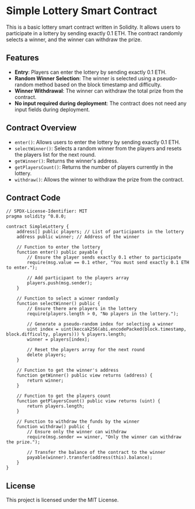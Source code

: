 # Simple Lottery Smart Contract

This is a basic lottery smart contract written in Solidity. It allows users to participate in a lottery by sending exactly 0.1 ETH. The contract randomly selects a winner, and the winner can withdraw the prize.

## Features

- **Entry**: Players can enter the lottery by sending exactly 0.1 ETH.
- **Random Winner Selection**: The winner is selected using a pseudo-random method based on the block timestamp and difficulty.
- **Winner Withdrawal**: The winner can withdraw the total prize from the contract.
- **No input required during deployment**: The contract does not need any input fields during deployment.

## Contract Overview

- `enter()`: Allows users to enter the lottery by sending exactly 0.1 ETH.
- `selectWinner()`: Selects a random winner from the players and resets the players list for the next round.
- `getWinner()`: Returns the winner's address.
- `getPlayersCount()`: Returns the number of players currently in the lottery.
- `withdraw()`: Allows the winner to withdraw the prize from the contract.

## Contract Code

```solidity
// SPDX-License-Identifier: MIT
pragma solidity ^0.8.0;

contract SimpleLottery {
    address[] public players; // List of participants in the lottery
    address public winner; // Address of the winner

    // Function to enter the lottery
    function enter() public payable {
        // Ensure the player sends exactly 0.1 ether to participate
        require(msg.value == 0.1 ether, "You must send exactly 0.1 ETH to enter.");

        // Add participant to the players array
        players.push(msg.sender);
    }

    // Function to select a winner randomly
    function selectWinner() public {
        // Ensure there are players in the lottery
        require(players.length > 0, "No players in the lottery.");

        // Generate a pseudo-random index for selecting a winner
        uint index = uint(keccak256(abi.encodePacked(block.timestamp, block.difficulty, players))) % players.length;
        winner = players[index];

        // Reset the players array for the next round
        delete players;
    }

    // Function to get the winner's address
    function getWinner() public view returns (address) {
        return winner;
    }

    // Function to get the players count
    function getPlayersCount() public view returns (uint) {
        return players.length;
    }

    // Function to withdraw the funds by the winner
    function withdraw() public {
        // Ensure only the winner can withdraw
        require(msg.sender == winner, "Only the winner can withdraw the prize.");

        // Transfer the balance of the contract to the winner
        payable(winner).transfer(address(this).balance);
    }
}
```


## License
This project is licensed under the MIT License.
